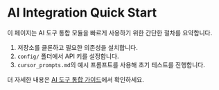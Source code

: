 # AI Integration Quick Start

이 페이지는 AI 도구 통합 모듈을 빠르게 사용하기 위한 간단한 절차를 요약합니다.

1. 저장소를 클론하고 필요한 의존성을 설치합니다.
2. `config/` 폴더에서 API 키를 설정합니다.
3. `cursor_prompts.md`의 예시 프롬프트를 사용해 초기 테스트를 진행합니다.

더 자세한 내용은 [AI 도구 통합 가이드](ai_integration_guide.md)에서 확인하세요.
